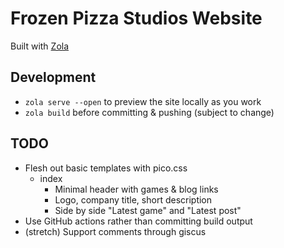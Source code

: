 # Frozen Pizza Studios Website
Built with [Zola](https://www.getzola.org/documentation/getting-started/installation/)

## Development
- `zola serve --open` to preview the site locally as you work
- `zola build` before committing & pushing (subject to change)

## TODO
- Flesh out basic templates with pico.css
    - index
        - Minimal header with games & blog links
        - Logo, company title, short description
        - Side by side "Latest game" and "Latest post"
- Use GitHub actions rather than committing build output
- (stretch) Support comments through giscus
